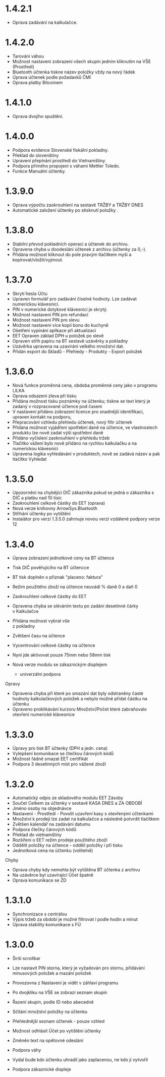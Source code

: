 # 1.4.2.1

* Oprava zadávání na kalkulačce.

# 1.4.2.0

* Tarování váhou
* Možnost nastavení zobrazení všech skupin jedním kliknutím na VŠE \(Prostředí\)
* Bluetooth účtenka tiskne název položky vždy na nový řádek
* Úprava účtenek podle požadavků ČMI
* Oprava platby Bitcoinem

# 1.4.1.0

* Oprava dvojího spuštění.

# 1.4.0.0

* Podpora evidence Slovenské fiskální pokladny.
* Překlad do slovenštiny
* Upravení přepínání prostředí do Vietnamštiny.
* Podpora přímého propojení s váhami Mettler Toledo.
* Funkce Manuální účtenky.

# 1.3.9.0

* Oprava výpočtu zaokrouhlení na sestavě TRŽBY a TRŽBY DNES
* Automatické založení účtenky po stisknutí položky
  .

# 1.3.8.0

* Stabilní převod pokladních operací a účtenek do archivu.
* Opravena chyba u doodeslání účtenek z archivu \(účtenky za 0,-\).
* Přidána možnost kliknout do pole pravým tlačítkem myši a kopírovat/vložit/vyjmout.

# 1.3.7.0

* Skrytí hesla Účtu
* Upraven formulář pro zadávání číselné hodnoty. Lze zadávat numerickou klávesnicí. 
* PIN v numerické dotykové klávesnici je skrytý.
* Možnost nastavení PIN pro refundaci
* Možnost nastavení PIN pro slevu
* Možnost nastavení více kopií bonu do kuchyně
* Ošetření vypínání aplikace při aktualizaci
* EET Opraven základ DPH u položek po slevě
* Opraven střih papíru na BT sestavě uzávěrky a pokladny
* Uzávěrka upravena na uzavírání velkého množství dat.
* Přidán export do Skladů - Přehledy - Produkty - Export položek

# 1.3.6.0

* Nová funkce proměnná cena, obdoba proměnné ceny jako v programu LILKA
* Oprava odsazení zleva při tisku
* Přidána možnost tisku poznámky na účtenku; tiskne se text který je zadaný v rozpracované účtence pod časem
* V nastavení přidáno zobrazení licence pro snadnější identifikaci, upraven kontakt na podporu,
* Přepracování vzhledu přehledu účtenek, nový filtr účtenek
* Přidána možnost vyjádření spotřební daně na účtence, ve vlastnostech produktu lze nově zadat výši spotřební daně
* Přidáno vyčíslení zaokrouhlení v přehledu tržeb
* Tlačítko vážení bylo nově přidáno na rychlou kalkulačku a na numerickou klávesnici
* Upravena logika vyhledávání v produktech, nově se zadává název a pak tlačítko Vyhledat 

# 1.3.5.0

* Upozornění na chybějící DIČ zákazníka pokud se jedná o zákazníka s DIČ a platbu nad 10 tisíc
* Zaokrouhlení celkové částky do EET \(oprava\)
* Nová verze knihovny ArrowSys.Bluetooth
* Stříhání účtenky po vytištění
* Instalátor pro verzi 1.3.5.0 zahrnuje novou verzi vzdálené podpory verze 12

# 1.3.4.0

* Úprava zobrazení jednotkové ceny na BT účtence
* Tisk DIČ pověřujícího na BT účtencce
* BT tisk doplněn o příznak "placeno: faktura"
* Režim použitého zboží na účtence neuvádí % daně 0 a daň 0
* Zaokrouhlení celkové částky do EET
* Opravena chyba se sléváním textu po zadání desetinné čárky  
   v Kalkulačce

* Přidána možnost vybrat vše  
   z pokladny

* Zvětšení času na účtence

* Vycentrování celkové částky na účtence

* Nyní jde aktivovat pouze 75mm nebo 58mm tisk

* Nová verze modulu se zákaznickým displejem

  * univerzální podpora

Opravy

* Opravena chyba při které po smazání dat byly odstraněny časté hodnoty kalkulačkových položek a nebylo možné přidat částku na účtenku
* Opraveno problikávání kurzoru Množství/Počet které zabraňovalo otevření numerické klávesnice

# 1.3.3.0

* Úpravy pro tisk BT účtenky \(DPH a jedn. cena\)
* Vylepšení komunikace se čtečkou čárových kódů 
* Možnost řádně smazat EET certifikát
* Podpora 3 desetinných míst pro vážené zboží

# 1.3.2.0

* Automatický odpis ze skladového modulu EET Zásoby
* Součet Celkem za účtenky v sestavě KASA DNES a ZA OBDOBÍ
* Jméno osoby na objednávce
* Nastavení - Prostředí - Povolit uzavření kasy s otevřenými účtenkami
* Množství k prodeji lze zadat na kalkulačce a následně potvrdit tlačítkem
* Zvětšen kalendář na zadávání datumu
* Podpora čtečky čárových kódů
* Překlad do vietnamštiny
* Rozšíření o EET režim prodeje použitého zboží
* Oddělit položky na účtence - oddělí položky i při tisku
* Jednotková cena na účtenku \(volitelně\)

Chyby

* Oprava chyby kdy nemohla být vytištěna BT účtenka z archivu
* Na uzávěrce byl uzavírající Účet špatně
* Oprava komunikace se ZD

# 1.3.1.0

* Synchronizace s centrálou
* Výpis tržeb za období je možné filtrovat i podle hodin a minut
* Úprava stability komunikace s FÚ

# 1.3.0.0

* Širší scrollbar

* Lze nastavit PIN storna, který je vyžadován pro stornu, přidávání mínusových položek a mazání položek

* Provozovna z Nastavení je vidět v záhlaví programu

* Po dvojkliku na VŠE se zobrazí seznam skupin

* Řazení skupin, podle ID nebo abecedně

* Sčítání množství položky na účtenku

* Přehlednější seznam účtenek - pouze vzhled

* Možnost odhlásit Účet po vytištění účtenky

* Změněn text na opětovné odeslání

* Podpora váhy

* Vydal bude kdo účtenku uhradil jako zaplacenou, ne kdo ji vytvořil

* Podpora zákaznické displeje



